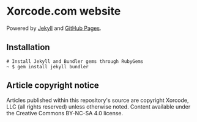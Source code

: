 # Xorcode.com website

Powered by [Jekyll][jekyll] and [GitHub Pages][github-pages].

## Installation

```shell
# Install Jekyll and Bundler gems through RubyGems
~ $ gem install jekyll bundler
```

## Article copyright notice

Articles published within this repository's source are copyright Xorcode, LLC (all rights reserved) unless otherwise noted. Content available under the Creative Commons BY-NC-SA 4.0 license.

[jekyll]: https://jekyllrb.com/
[github-pages]: https://pages.github.com/
